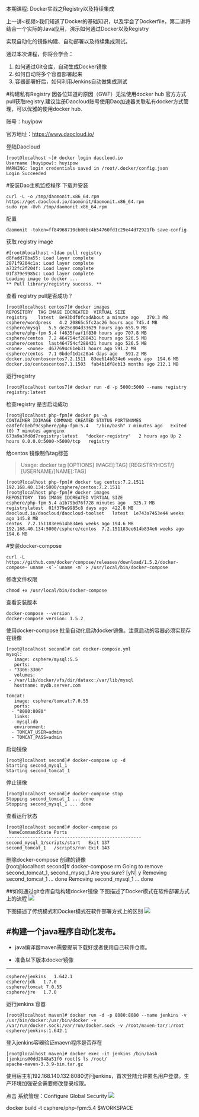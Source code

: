本期课程: Docker实战之Registry以及持续集成 

上一讲<视频>我们知道了Docker的基础知识，以及学会了Dockerfile，第二讲将结合一个实际的Java应用，演示如何通过Docker以及Registry

实现自动化的镜像构建、自动部署以及持续集成测试。

通过本次课程，你将会学会：


1. 如何通过Git仓库，自动生成Docker镜像
2. 如何自动将多个容器部署起来
3. 容器部署好后，如何利用Jenkins自动做集成测试

#构建私有Registry
因各位知道的原因（GWF）无法使用docker hub 官方方式pull获取registry.建议注册Daocloud账号使用Dao加速器关联私有docker方式管理，可以优雅的使用docker hub.

账号：huyipow

官方地址：https://www.daocloud.io/

登陆Daocloud

    [root@localhost ~]# docker login daocloud.io
    Username (huyipow): huyipow
    WARNING: login credentials saved in /root/.docker/config.json
    Login Succeeded

#安装Dao主机监控程序
下载并安装
 
    curl -L -o /tmp/daomonit.x86_64.rpm https://get.daocloud.io/daomonit/daomonit.x86_64.rpm 
    sudo rpm -Uvh /tmp/daomonit.x86_64.rpm

配置

    daomonit -token=ff84968710cb00bc4b54760fd1c29e44d72921fb save-config
获取 registry image

    #[root@localhost ~]dao pull registry
    d8fadd78ba55: Load layer complete  
    2871f9204c1a: Load layer complete  
    a732fc2f204f: Load layer complete  
    01f379e9985c: Load layer complete  
    Loading image to docker ...
    ** Pull library/registry success. **




查看 registry pull是否成功？

    [root@localhost centos7]# docker images 
    REPOSITORY  TAG IMAGE IDCREATED  VIRTUAL SIZE
    registry	latest  8e93bdf0fcadAbout a minute ago   370.3 MB
    csphere/wordpress   4.2 20865c5fc2ac26 hours ago 745.4 MB
    csphere/mysql   5.5 de25e804d33629 hours ago 659.9 MB
    csphere/php-fpm 5.4 f4635faaf1f830 hours ago 707.8 MB
    csphere/centos  7.2 464754cf288431 hours ago 526.5 MB
    csphere/centos  last464754cf288431 hours ago 526.5 MB
    <none>  <none>  d677694c61eb31 hours ago 591.2 MB
    csphere/centos  7.1 0bdef1d1c28a4 days ago   591.2 MB
    docker.io/centoscentos7.2.1511  83ee614b834e6 weeks ago  194.6 MB
    docker.io/centoscentos7.1.1503  fab4b1df8eb13 months ago 212.1 MB
运行registry 

    [root@localhost centos7]# docker run -d -p 5000:5000 --name registry registry:latest
检查registry 是否启动成功

    [root@localhost php-fpm]# docker ps -a
    CONTAINER IDIMAGE COMMAND CREATED STATUS PORTSNAMES
    ea8fefcbebf9csphere/php-fpm:5.4   "/bin/bash" 7 minutes ago   Exited (0) 7 minutes agonginx
    673a9a3fd8d7registry:latest   "docker-registry"   2 hours ago Up 2 hours 0.0.0.0:5000->5000/tcp   registry

给centos 镜像制作tag标签

> Usage:	docker tag [OPTIONS] IMAGE[:TAG] [REGISTRYHOST/][USERNAME/]NAME[:TAG]

    [root@localhost php-fpm]# docker tag centos:7.2.1511 192.168.40.134:5000/csphere/centos:7.2.1511
    [root@localhost php-fpm]# docker images 
    REPOSITORY  TAG IMAGE IDCREATED VIRTUAL SIZE
    csphere/php-fpm 5.4 a1b79bd76f728 minutes ago   325.7 MB
    registrylatest  01f379e9985c8 days ago  422.8 MB
    daocloud.io/daocloud/daocloud-toolset   latest  1e743a7453e44 weeks ago 145.8 MB
    centos  7.2.151183ee614b834e6 weeks ago 194.6 MB
    192.168.40.134:5000/csphere/centos  7.2.151183ee614b834e6 weeks ago 194.6 MB

#安装docker-compose 

    curl -L https://github.com/docker/compose/releases/download/1.5.2/docker-compose-`uname -s`-`uname -m` > /usr/local/bin/docker-compose

修改文件权限

    chmod +x /usr/local/bin/docker-compose
查看安装版本

    docker-compose --version
    docker-compose version: 1.5.2
使用docker-compose 批量自动化启动docker镜像。注意启动的容器必须实现存在镜像

    [root@localhost second]# cat docker-compose.yml 
    mysql:
       image: csphere/mysql:5.5
       ports: 
     - "3306:3306"
       volumes:
     - /var/lib/docker/vfs/dir/dataxc:/var/lib/mysql
       hostname: mydb.server.com
    
    tomcat:
       image: csphere/tomcat:7.0.55
       ports:
      - "8080:8080"
       links:
      - mysql:db
       environment:
      - TOMCAT_USER=admin
      - TOMCAT_PASS=admin
启动镜像

    [root@localhost second]# docker-compose up -d
    Starting second_mysql_1
    Starting second_tomcat_1
停止镜像

    [root@localhost second]# docker-compose stop
    Stopping second_tomcat_1 ... done
    Stopping second_mysql_1 ... done
查看运行状态

    [root@localhost second]# docker-compose ps
     NameCommandState Ports 
    ---------------------------------------------------
    second_mysql_1/scripts/start   Exit 137 
    second_tomcat_1   /scripts/run Exit 143

删除docker-compose 创建的镜像      
    [root@localhost second]# docker-compose rm 
    Going to remove second_tomcat_1, second_mysql_1
    Are you sure? [yN] y
    Removing second_tomcat_1 ... done
    Removing second_mysql_1 ... done
    
##如何通过git仓库自动构建docker镜像
下图描述了Docker模式在软件部署方式上的流程
![](http://i.imgur.com/GZqkhnR.png)

下图描述了传统模式和Docker模式在软件部署方式上的区别
![](http://i.imgur.com/wzdP6hb.png)

#构建一个java程序自动化发布。
----------
- java编译器maven需要提前下载好或者使用自己软件仓库。

- 准备以下版本docker镜像

----------

    csphere/jenkins   1.642.1 
    csphere/jdk   1.7.0   
    csphere/tomcat 7.0.55  
    csphere/jre   1.7.0
运行jenkins 容器

    [root@localhost maven]# docker run -d -p 8080:8080 --name jenkins -v /usr/bin/docker:/usr/bin/docker -v /var/run/docker.sock:/var/run/docker.sock -v /root/maven-tar/:/root csphere/jenkins:1.642.1

登入jenkins容器验证maevn程序是否存在

    [root@localhost maven]# docker exec -it jenkins /bin/bash
    [jenkins@0dd2048a51f0 root]$ ls /root/
    apache-maven-3.3.9-bin.tar.gz
使用宿主机192.168.140.132:8080访问jenkins，首次登陆允许匿名用户登录。生产环境加强安全需要修改登录权限。

点击 系统管理：Configure Global Security
![](http://i.imgur.com/MwdQJTx.png)
    

docker build -t csphere/php-fpm:5.4 $WORKSPACE
